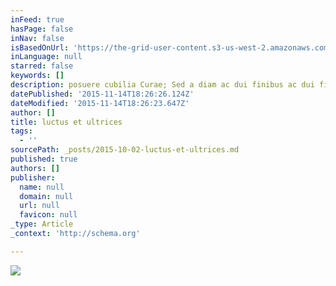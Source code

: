 ```yaml
---
inFeed: true
hasPage: false
inNav: false
isBasedOnUrl: 'https://the-grid-user-content.s3-us-west-2.amazonaws.com/e221ee38-ef98-4437-8dd8-3ee5be77db3c.jpg'
inLanguage: null
starred: false
keywords: []
description: posuere cubilia Curae; Sed a diam ac dui finibus ac dui finibus consequat
datePublished: '2015-11-14T18:26:26.124Z'
dateModified: '2015-11-14T18:26:23.647Z'
author: []
title: luctus et ultrices
tags:
  - ''
sourcePath: _posts/2015-10-02-luctus-et-ultrices.md
published: true
authors: []
publisher:
  name: null
  domain: null
  url: null
  favicon: null
_type: Article
_context: 'http://schema.org'

---
```

![](https://the-grid-user-content.s3-us-west-2.amazonaws.com/e221ee38-ef98-4437-8dd8-3ee5be77db3c.jpg)